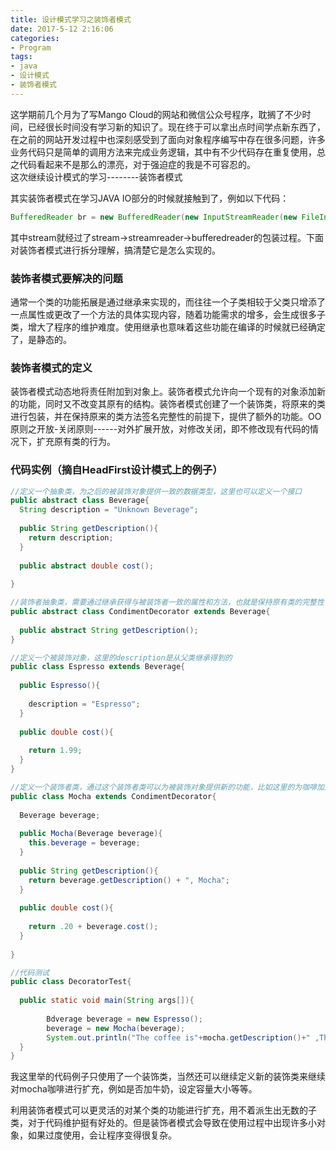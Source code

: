 ```yaml
---
title: 设计模式学习之装饰者模式
date: 2017-5-12 2:16:06
categories:
- Program
tags:
- java
- 设计模式
- 装饰者模式
---
```


这学期前几个月为了写Mango Cloud的网站和微信公众号程序，耽搁了不少时间，已经很长时间没有学习新的知识了。现在终于可以拿出点时间学点新东西了，在之前的网站开发过程中也深刻感受到了面向对象程序编写中存在很多问题，许多业务代码只是简单的调用方法来完成业务逻辑，其中有不少代码存在重复使用，总之代码看起来不是那么的漂亮，对于强迫症的我是不可容忍的。  
这次继续设计模式的学习--------装饰者模式  
<!-- more --> 

其实装饰者模式在学习JAVA IO部分的时候就接触到了，例如以下代码：

```java
BufferedReader br = new BufferedReader(new InputStreamReader(new FileInputStream("test.txt")));
```

其中stream就经过了stream->streamreader->bufferedreader的包装过程。下面对装饰者模式进行拆分理解，搞清楚它是怎么实现的。

### 装饰者模式要解决的问题

通常一个类的功能拓展是通过继承来实现的，而往往一个子类相较于父类只增添了一点属性或更改了一个方法的具体实现内容，随着功能需求的增多，会生成很多子类，增大了程序的维护难度。使用继承也意味着这些功能在编译的时候就已经确定了，是静态的。

### 装饰者模式的定义

装饰者模式动态地将责任附加到对象上。装饰者模式允许向一个现有的对象添加新的功能，同时又不改变其原有的结构。装饰者模式创建了一个装饰类，将原来的类进行包装，并在保持原来的类方法签名完整性的前提下，提供了额外的功能。OO原则之开放-关闭原则------对外扩展开放，对修改关闭，即不修改现有代码的情况下，扩充原有类的行为。

### 代码实例（摘自HeadFirst设计模式上的例子）

```java
//定义一个抽象类，为之后的被装饰对象提供一致的数据类型，这里也可以定义一个接口
public abstract class Beverage{
  String description = "Unknown Beverage";
  
  public String getDescription(){
    return description;
  }
  
  public abstract double cost();
  
}
```



```java
//装饰者抽象类，需要通过继承获得与被装饰者一致的属性和方法，也就是保持原有类的完整性
public abstract class CondimentDecorator extends Beverage{
  
  public abstract String getDescription();
}
```

```java
//定义一个被装饰对象，这里的description是从父类继承得到的
public class Espresso extends Beverage{
  
  public Espresso(){
    
    description = "Espresso";
  }
  
  public double cost(){
    
    return 1.99;
  }
}
```

```java
//定义一个装饰者类，通过这个装饰者类可以为被装饰对象提供新的功能，比如这里的为咖啡加上摩卡，并计算新的价格
public class Mocha extends CondimentDecorator{
  
  Beverage beverage;
  
  public Mocha(Beverage beverage){
    this.beverage = beverage;
  }
  
  public String getDescription(){
    return beverage.getDescription() + ", Mocha";
  }
  
  public double cost(){
    
    return .20 + beverage.cost();
  }
  
}
```

```java
//代码测试
public class DecoratorTest{
  
  public static void main(String args[]){
    
    	Bdverage beverage = new Espresso();
    	beverage = new Mocha(beverage);
    	System.out.println("The coffee is"+mocha.getDescription()+" ,The price is "+mocha.cost());
  }
}
```

我这里举的代码例子只使用了一个装饰类，当然还可以继续定义新的装饰类来继续对mocha咖啡进行扩充，例如是否加牛奶，设定容量大小等等。

利用装饰者模式可以更灵活的对某个类的功能进行扩充，用不着派生出无数的子类，对于代码维护挺有好处的。但是装饰者模式会导致在使用过程中出现许多小对象，如果过度使用，会让程序变得很复杂。